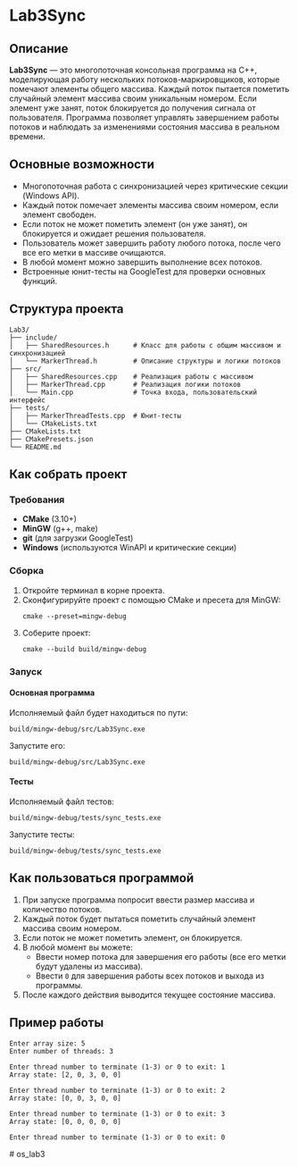# Lab3Sync

## Описание

**Lab3Sync** — это многопоточная консольная программа на C++, моделирующая работу нескольких потоков-маркировщиков, которые помечают элементы общего массива. Каждый поток пытается пометить случайный элемент массива своим уникальным номером. Если элемент уже занят, поток блокируется до получения сигнала от пользователя. Программа позволяет управлять завершением работы потоков и наблюдать за изменениями состояния массива в реальном времени.

## Основные возможности

- Многопоточная работа с синхронизацией через критические секции (Windows API).
- Каждый поток помечает элементы массива своим номером, если элемент свободен.
- Если поток не может пометить элемент (он уже занят), он блокируется и ожидает решения пользователя.
- Пользователь может завершить работу любого потока, после чего все его метки в массиве очищаются.
- В любой момент можно завершить выполнение всех потоков.
- Встроенные юнит-тесты на GoogleTest для проверки основных функций.

## Структура проекта

```
Lab3/
├── include/
│   ├── SharedResources.h      # Класс для работы с общим массивом и синхронизацией
│   └── MarkerThread.h         # Описание структуры и логики потоков
├── src/
│   ├── SharedResources.cpp    # Реализация работы с массивом
│   ├── MarkerThread.cpp       # Реализация логики потоков
│   └── Main.cpp               # Точка входа, пользовательский интерфейс
├── tests/
│   ├── MarkerThreadTests.cpp  # Юнит-тесты
│   └── CMakeLists.txt
├── CMakeLists.txt
├── CMakePresets.json
└── README.md
```

## Как собрать проект

### Требования

- **CMake** (3.10+)
- **MinGW** (g++, make)
- **git** (для загрузки GoogleTest)
- **Windows** (используются WinAPI и критические секции)

### Сборка

1. Откройте терминал в корне проекта.
2. Сконфигурируйте проект с помощью CMake и пресета для MinGW:
   ```
   cmake --preset=mingw-debug
   ```
3. Соберите проект:
   ```
   cmake --build build/mingw-debug
   ```

### Запуск

#### Основная программа

Исполняемый файл будет находиться по пути:
```
build/mingw-debug/src/Lab3Sync.exe
```
Запустите его:
```
build/mingw-debug/src/Lab3Sync.exe
```

#### Тесты

Исполняемый файл тестов:
```
build/mingw-debug/tests/sync_tests.exe
```
Запустите тесты:
```
build/mingw-debug/tests/sync_tests.exe
```

## Как пользоваться программой

1. При запуске программа попросит ввести размер массива и количество потоков.
2. Каждый поток будет пытаться пометить случайный элемент массива своим номером.
3. Если поток не может пометить элемент, он блокируется.
4. В любой момент вы можете:
    - Ввести номер потока для завершения его работы (все его метки будут удалены из массива).
    - Ввести `0` для завершения работы всех потоков и выхода из программы.
5. После каждого действия выводится текущее состояние массива.

## Пример работы

```
Enter array size: 5
Enter number of threads: 3

Enter thread number to terminate (1-3) or 0 to exit: 1
Array state: [2, 0, 3, 0, 0]

Enter thread number to terminate (1-3) or 0 to exit: 2
Array state: [0, 0, 3, 0, 0]

Enter thread number to terminate (1-3) or 0 to exit: 3
Array state: [0, 0, 0, 0, 0]

Enter thread number to terminate (1-3) or 0 to exit: 0
```
#   o s _ l a b 3  
 